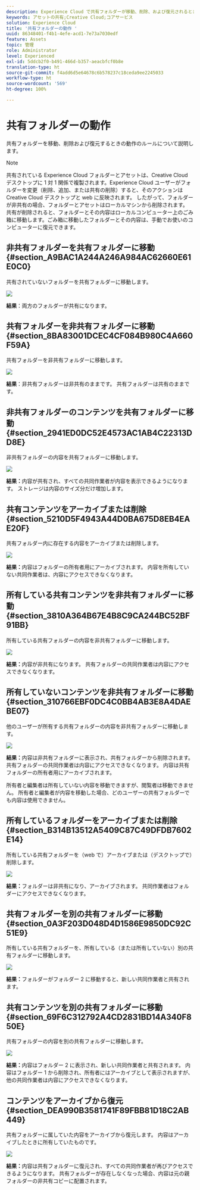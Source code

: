 ```yaml
---
description: Experience Cloud で共有フォルダーが移動、削除、および復元されるときの動作方法のルールについて説明します。
keywords: アセットの共有;Creative Cloud;コアサービス
solution: Experience Cloud
title: '共有フォルダーの動作 '
uuid: 86348401-f4b1-4efe-acd1-7e73a7030edf
feature: Assets
topic: 管理
role: Administrator
level: Experienced
exl-id: 5ddcb2f0-b491-466d-b357-aeacbfcf0b8e
translation-type: ht
source-git-commit: f4add6d5e64678c6b578237c18ceda9ee2245033
workflow-type: ht
source-wordcount: '569'
ht-degree: 100%

---
```


# 共有フォルダーの動作

共有フォルダーを移動、削除および復元するときの動作のルールについて説明します。

>[!NOTE]
>
>共有されている Experience Cloud フォルダーとアセットは、Creative Cloud デスクトップに 1 対 1 関係で複製されます。Experience Cloud ユーザーがフォルダーを変更（削除、追加、または共有の削除）すると、そのアクションは Creative Cloud デスクトップと web に反映されます。 したがって、フォルダーが非共有の場合、フォルダーとアセットはローカルマシンから削除されます。 共有が削除されると、フォルダーとその内容はローカルコンピューター上のごみ箱に移動します。ごみ箱に移動したフォルダーとその内容は、手動でお使いのコンピューターに復元できます。

## 非共有フォルダーを共有フォルダーに移動 {#section_A9BAC1A244A246A984AC62660E61E0C0}

共有されていないフォルダーを共有フォルダーに移動します。

![](assets/01_assets_move.png)

**結果**：両方のフォルダーが共有になります。

## 共有フォルダーを非共有フォルダーに移動 {#section_8BA83001DCEC4CF084B980C4A660F59A}

共有フォルダーを非共有フォルダーに移動します。

![](assets/02_assets_move.png)

**結果**：非共有フォルダーは非共有のままです。 共有フォルダーは共有のままです。

## 非共有フォルダーのコンテンツを共有フォルダーに移動 {#section_2941ED0DC52E4573AC1AB4C22313DD8E}

非共有フォルダーの内容を共有フォルダーに移動します。

![](assets/03_assets_move.png)

**結果：**&#x200B;内容が共有され、すべての共同作業者が内容を表示できるようになります。 ストレージは内容のサイズ分だけ増加します。

## 共有コンテンツをアーカイブまたは削除 {#section_5210D5F4943A44D0BA675D8EB4EAE20F}

共有フォルダー内に存在する内容をアーカイブまたは削除します。

![](assets/04_assets_move.png)

**結果：**&#x200B;内容はフォルダーの所有者用にアーカイブされます。 内容を所有していない共同作業者は、内容にアクセスできなくなります。

## 所有している共有コンテンツを非共有フォルダーに移動 {#section_3810A364B67E4B8C9CA244BC52BF91BB}

所有している共有フォルダーの内容を非共有フォルダーに移動します。

![](assets/05_assets_move.png)

**結果：**&#x200B;内容が非共有になります。 共有フォルダーの共同作業者は内容にアクセスできなくなります。

## 所有していないコンテンツを非共有フォルダーに移動 {#section_310766EBF0DC4C0BB4AB3E8A4DAEBE07}

他のユーザーが所有する共有フォルダーの内容を非共有フォルダーに移動します。

![](assets/06_assets_move.png)

**結果：**&#x200B;内容は非共有フォルダーに表示され、共有フォルダーから削除されます。 共有フォルダーの共同作業者は内容にアクセスできなくなります。 内容は共有フォルダーの所有者用にアーカイブされます。

所有者と編集者は所有していない内容を移動できますが、閲覧者は移動できません。 所有者と編集者が内容を移動した場合、どのユーザーの共有フォルダーでも内容は使用できません。

## 所有しているフォルダーをアーカイブまたは削除 {#section_B314B13512A5409C87C49DFDB7602E14}

所有している共有フォルダーを（web で）アーカイブまたは（デスクトップで）削除します。

![](assets/07_assets_move.png)

**結果：**&#x200B;フォルダーは非共有になり、アーカイブされます。 共同作業者はフォルダーにアクセスできなくなります。

## 共有フォルダーを別の共有フォルダーに移動 {#section_0A3F203D048D4D1586E9850DC92C51E9}

所有している共有フォルダーを、所有している（または所有していない）別の共有フォルダーに移動します。

![](assets/09_assets_move.png)

**結果：**&#x200B;フォルダーがフォルダー 2 に移動すると、新しい共同作業者と共有されます。

## 共有コンテンツを別の共有フォルダーに移動 {#section_69F6C312792A4CD2831BD14A340F850E}

共有フォルダーの内容を別の共有フォルダーに移動します。

![](assets/11_assets_move.png)

**結果：**&#x200B;内容はフォルダー 2 に表示され、新しい共同作業者と共有されます。 内容はフォルダー 1 から削除され、所有者にはアーカイブとして表示されますが、他の共同作業者は内容にアクセスできなくなります。

## コンテンツをアーカイブから復元 {#section_DEA990B3581741F89FBB81D18C2AB449}

共有フォルダーに属していた内容をアーカイブから復元します。 内容はアーカイブしたときに所有していたものです。

![](assets/12_assets_move.png)

**結果：**&#x200B;内容は共有フォルダーに復元され、すべての共同作業者が再びアクセスできるようになります。 共有フォルダーが存在しなくなった場合、内容は元の親フォルダーの非共有コピーに配置されます。
